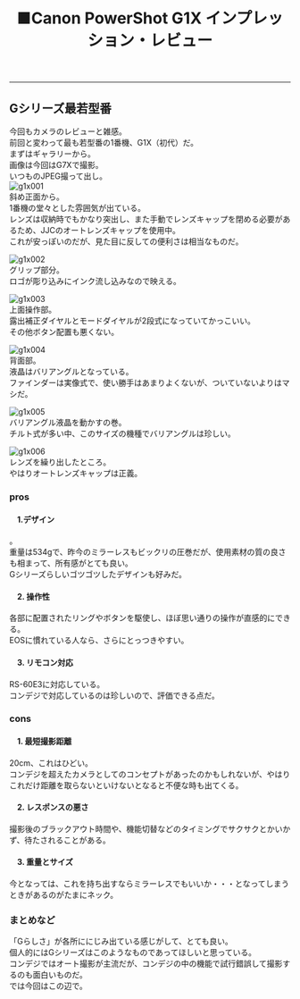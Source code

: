 ﻿---
layout: post
title: ■Canon PowerShot G1X インプレッション・レビュー
---
---

## **Gシリーズ最若型番**
今回もカメラのレビューと雑感。  
前回と変わって最も若型番の1番機、G1X（初代）だ。  
まずはギャラリーから。  
画像は今回はG7Xで撮影。  
いつものJPEG撮って出し。  
![g1x001](https://beni2nd.github.io/images/g1x001.jpg)  
斜め正面から。  
1番機の堂々とした雰囲気が出ている。  
レンズは収納時でもかなり突出し、また手動でレンズキャップを閉める必要があるため、JJCのオートレンズキャップを使用中。  
これが安っぽいのだが、見た目に反しての便利さは相当なものだ。  

![g1x002](https://beni2nd.github.io/images/g1x002.jpg)  
グリップ部分。  
ロゴが彫り込みにインク流し込みなので映える。  

![g1x003](https://beni2nd.github.io/images/g1x003.jpg)  
上面操作部。  
露出補正ダイヤルとモードダイヤルが2段式になっていてかっこいい。  
その他ボタン配置も悪くない。   

![g1x004](https://beni2nd.github.io/images/g1x004.jpg)  
背面部。  
液晶はバリアングルとなっている。  
ファインダーは実像式で、使い勝手はあまりよくないが、ついていないよりはマシだ。  

![g1x005](https://beni2nd.github.io/images/g1x005.jpg)  
バリアングル液晶を動かすの巻。  
チルト式が多い中、このサイズの機種でバリアングルは珍しい。  

![g1x006](https://beni2nd.github.io/images/g1x006.jpg)  
レンズを繰り出したところ。  
やはりオートレンズキャップは正義。  


### **pros**

#### 　1.デザイン
。  
重量は534gで、昨今のミラーレスもビックリの圧巻だが、使用素材の質の良さも相まって、所有感がとても良い。  
Gシリーズらしいゴツゴツしたデザインも好みだ。    

#### 　2. 操作性
各部に配置されたリングやボタンを駆使し、ほぼ思い通りの操作が直感的にできる。  
EOSに慣れている人なら、さらにとっつきやすい。  

#### 　3. リモコン対応
RS-60E3に対応している。  
コンデジで対応しているのは珍しいので、評価できる点だ。  


### **cons**

#### 　1. 最短撮影距離
20cm、これはひどい。  
コンデジを超えたカメラとしてのコンセプトがあったのかもしれないが、やはりこれだけ距離を取らないといけないとなると不便な時も出てくる。  

#### 　2. レスポンスの悪さ
撮影後のブラックアウト時間や、機能切替などのタイミングでサクサクとかいかず、待たされることがある。

#### 　3. 重量とサイズ
今となっては、これを持ち出すならミラーレスでもいいか・・・となってしまうときがあるのがたまにネック。  


### **まとめなど**

「Gらしさ」が各所ににじみ出ている感じがして、とても良い。  
個人的にはGシリーズはこのようなものであってほしいと思っている。  
コンデジではオート撮影が主流だが、コンデジの中の機能で試行錯誤して撮影するのも面白いものだ。  
では今回はこの辺で。

